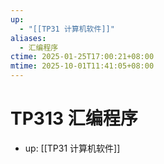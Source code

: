 ```yaml
---
up:
  - "[[TP31 计算机软件]]"
aliases:
  - 汇编程序
ctime: 2025-01-25T17:00:21+08:00
mtime: 2025-10-01T11:41:05+08:00
---
```


# TP313 汇编程序

- up: [[TP31 计算机软件]]
